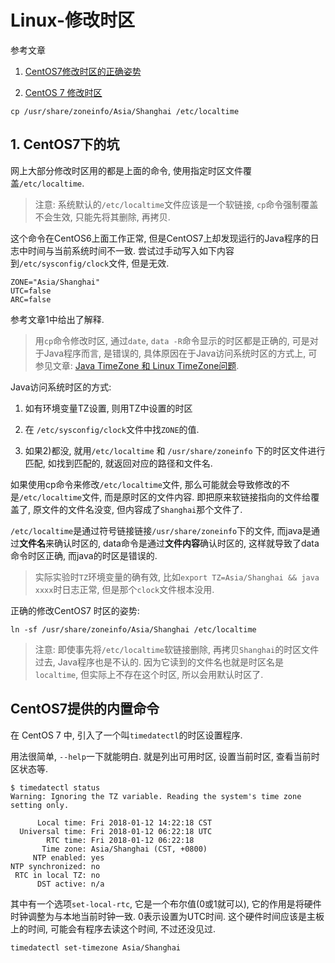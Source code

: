 # Linux-修改时区

参考文章

1. [CentOS7修改时区的正确姿势](http://blog.csdn.net/yin138/article/details/52765089)

2. [CentOS 7 修改时区](http://blog.csdn.net/robertsong2004/article/details/42268701)

```
cp /usr/share/zoneinfo/Asia/Shanghai /etc/localtime
```

## 1. CentOS7下的坑

网上大部分修改时区用的都是上面的命令, 使用指定时区文件覆盖`/etc/localtime`. 

> 注意: 系统默认的`/etc/localtime`文件应该是一个软链接, `cp`命令强制覆盖不会生效, 只能先将其删除, 再拷贝.

这个命令在CentOS6上面工作正常, 但是CentOS7上却发现运行的Java程序的日志中时间与当前系统时间不一致. 尝试过手动写入如下内容到`/etc/sysconfig/clock`文件, 但是无效.

```
ZONE="Asia/Shanghai"
UTC=false
ARC=false
```

参考文章1中给出了解释.

> 用`cp`命令修改时区, 通过`date`, `data -R`命令显示的时区都是正确的, 可是对于Java程序而言, 是错误的, 具体原因在于Java访问系统时区的方式上, 可参见文章: [Java TimeZone 和 Linux TimeZone问题](https://my.oschina.net/huawu/blog/4646).

Java访问系统时区的方式:  

1. 如有环境变量TZ设置, 则用TZ中设置的时区 

2. 在 `/etc/sysconfig/clock`文件中找`ZONE`的值.

3. 如果2)都没, 就用`/etc/localtime` 和 `/usr/share/zoneinfo` 下的时区文件进行匹配, 如找到匹配的, 就返回对应的路径和文件名.

如果使用cp命令来修改`/etc/localtime`文件, 那么可能就会导致修改的不是`/etc/localtime`文件, 而是原时区的文件内容. 即把原来软链接指向的文件给覆盖了, 原文件的文件名没变, 但内容成了`Shanghai`那个文件了. 

`/etc/localtime`是通过符号链接链接`/usr/share/zoneinfo`下的文件, 而java是通过**文件名**来确认时区的, data命令是通过**文件内容**确认时区的, 这样就导致了data命令时区正确, 而java的时区是错误的. 

> 实际实验时`TZ`环境变量的确有效, 比如`export TZ=Asia/Shanghai && java xxxx`时日志正常, 但是那个`clock`文件根本没用.

正确的修改CentOS7 时区的姿势: 

```
ln -sf /usr/share/zoneinfo/Asia/Shanghai /etc/localtime
```

> 注意: 即使事先将`/etc/localtime`软链接删除, 再拷贝`Shanghai`的时区文件过去, Java程序也是不认的. 因为它读到的文件名也就是时区名是`localtime`, 但实际上不存在这个时区, 所以会用默认时区了.

## CentOS7提供的内置命令

在 CentOS 7 中, 引入了一个叫`timedatectl`的时区设置程序.

用法很简单, `--help`一下就能明白. 就是列出可用时区, 设置当前时区, 查看当前时区状态等.

```
$ timedatectl status
Warning: Ignoring the TZ variable. Reading the system's time zone setting only.

      Local time: Fri 2018-01-12 14:22:18 CST
  Universal time: Fri 2018-01-12 06:22:18 UTC
        RTC time: Fri 2018-01-12 06:22:18
       Time zone: Asia/Shanghai (CST, +0800)
     NTP enabled: yes
NTP synchronized: no
 RTC in local TZ: no
      DST active: n/a
```

其中有一个选项`set-local-rtc`, 它是一个布尔值(0或1就可以), 它的作用是将硬件时钟调整为与本地当前时钟一致. 0表示设置为UTC时间. 这个硬件时间应该是主板上的时间, 可能会有程序去读这个时间, 不过还没见过.

```
timedatectl set-timezone Asia/Shanghai
```
